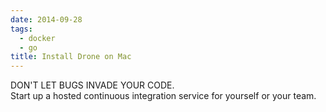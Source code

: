 ```yaml
---
date: 2014-09-28
tags:
  - docker
  - go
title: Install Drone on Mac
---
```


DON'T LET BUGS INVADE YOUR CODE.   
Start up a hosted continuous integration service for yourself or your team.


[drone]: http://drone.io
